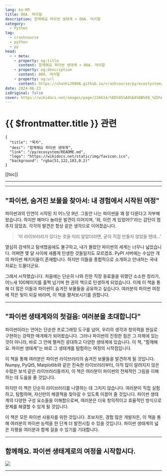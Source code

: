 ```yaml
---
lang: ko-KR
title: 00A. 머리말
description: 함께해요 파이썬 생태계 > 00A. 머리말
category:
  - Python
tag: 
  - crashcourse
  - python
  - py
head:
  - - meta:
    - property: og:title
      content: 함께해요 파이썬 생태계 > 00A. 머리말
    - property: og:description
      content: 00A. 머리말
    - property: og:url
      content: https://chanhi2000A.github.io/crashcourse/py/ecostystem/00A.html
date: 2024-06-23
isOriginal: false
cover: https://wikidocs.net/images/page/226614/%ED%95%A8%EA%BB%98_%ED%8C%8C%EC%9D%B4%EC%8D%AC_%EA%B3%B5%EB%B6%80%ED%95%98%EB%8A%94_%EB%82%A8%EB%85%80.jpg
---
```


# {{ $frontmatter.title }} 관련

```component VPCard
{
  "title": "목차",
  "desc": "함께해요 파이썬 생태계",
  "link": "/py/ecosystem/README.md",
  "logo": "https://wikidocs.net/static/img/favicon.ico",
  "background": "rgba(51,122,183,0.2)"
}
```

[[toc]]

---

<SiteInfo
  name="00A. 머리말| WikiDocs"
  desc="함께해요 파이썬 생태계"
  url="https://wikidocs.net/226614"
  logo="https://wikidocs.net/static/img/favicon.ico"
  preview="https://wikidocs.net/images/page/226614/%ED%95%A8%EA%BB%98_%ED%8C%8C%EC%9D%B4%EC%8D%AC_%EA%B3%B5%EB%B6%80%ED%95%98%EB%8A%94_%EB%82%A8%EB%85%80.jpg"/>

---

## "파이썬, 숨겨진 보물을 찾아서: 내 경험에서 시작된 여정"

파이썬과의 인연이 시작된 지 어느덧 9년. 그동안 나는 파이썬을 꽤 잘 다룬다고 자부해왔습니다. 하지만 해마다 놀라운 발견이 이어지며, '와, 이런 게 있었어!?'라는 감탄이 멈추지 않았죠. 각각의 발견은 항상 같은 생각으로 이어졌습니다.

> '이 라이브러리가 있다는 것을 미리 알았더라면, 굳이 직접 만들지 않았을 텐데...'

열심히 검색하고 탐색했음에도 불구하고, 내가 몰랐던 파이썬의 세계는 너무나 넓었습니다. 어쩌면 몇 달 사이에 새롭게 탄생한 것들일지도 모르겠죠. PyPI 서버에는 수십만 개의 파이썬 패키지들이 존재합니다. 하지만 이들을 종합적으로 소개하고 안내하는 국내 자료는 드물더군요.

그래서 시작했습니다. 처음에는 단순히 나와 친한 직장 동료들을 위했던 소소한 정리가, 어느새 100페이지를 훌쩍 넘기며 한 권의 책으로 탄생하게 되었습니다. 이제 이 책을 통해 더 많은 이들과 파이썬의 숨겨진 보물들을 공유하고 싶습니다. 여러분의 파이썬 여정에 작은 빛이 되길 바라며, 이 책을 펼쳐보시기를 권합니다.

---

## "파이썬 생태계와의 첫걸음: 여러분을 초대합니다"

파이썬이라는 언어는 단순한 프로그래밍 도구를 넘어, 우리의 생각과 창의력을 현실로 구현하는 강력한 매개체가 되어왔습니다. 그러나 파이썬의 진정한 힘은 그 자체에 있는 것이 아니라, 바로 그 안에 펼쳐진 광대하고 다양한 생태계에 있습니다. 이 책, "함께해요. 파이썬 생태계"는 바로 그 생태계를 탐험하는 여정의 시작점입니다.

이 책을 통해 여러분은 파이썬 라이브러리의 숨겨진 보물들을 발견하게 될 것입니다. Numpy, PyQt5, Matplotlib와 같은 친숙한 라이브러리부터, 아직 많이 알려지지 않은 수많은 보석 같은 라이브러리들까지, 이 책은 여러분이 파이썬의 전체적인 그림을 이해하는 데 도움을 줄 것입니다.

하지만 이 책은 단순히 라이브러리를 나열하는 데 그치지 않습니다. 여러분이 직접 실험하고, 탐험하며, 자신만의 해결책을 찾아갈 수 있도록 이끌어 줄 것입니다. 파이썬 생태계의 다양한 구성 요소들을 이해함으로써, 여러분은 더욱 창의적이고 효율적인 방식으로 문제를 해결할 수 있게 될 것입니다.

이 책은 모든 파이썬 사용자를 위한 것입니다. 초보자든, 경험 많은 개발자든, 이 책을 통해 여러분의 파이썬 능력을 한 단계 더 발전시킬 수 있을 것입니다. 파이썬 생태계의 넓은 지평을 여러분과 함께 걸을 수 있기를 기대합니다.

---

## 함께해요. 파이썬 생태계로의 여정을 시작합시다.

![](https://wikidocs.net/images/page/226614/%ED%95%A8%EA%BB%98_%ED%8C%8C%EC%9D%B4%EC%8D%AC_%EA%B3%B5%EB%B6%80%ED%95%98%EB%8A%94_%EB%82%A8%EB%85%80.jpg)

---
